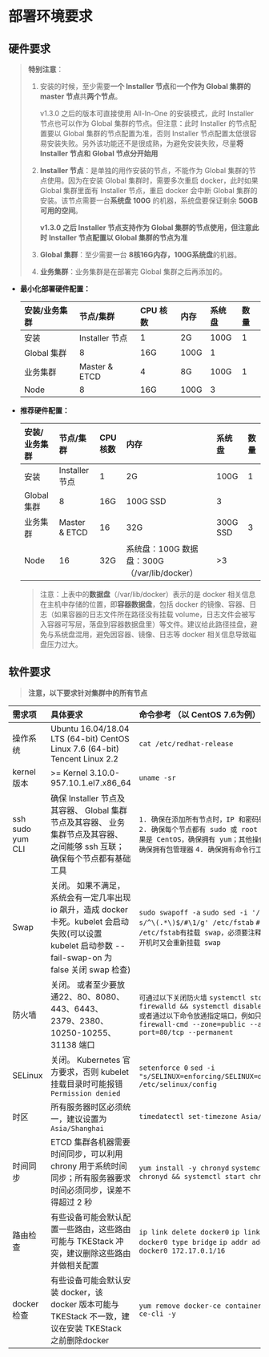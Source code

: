 # 部署环境要求

## 硬件要求

> **特别注意**：
>
> 1. 安装的时候，至少需要**一个 Installer 节点**和**一个作为 Global 集群的 master 节点**共**两个节点**。
>
>    v1.3.0 之后的版本可直接使用 All-In-One 的安装模式，此时 Installer 节点也可以作为 Global 集群的节点。但注意：此时 Installer 的节点配置要以 Global 集群的节点配置为准，否则 Installer 节点配置太低很容易安装失败。另外该功能还不是很成熟，为避免安装失败，尽量**将 Installer 节点和 Global 节点分开始用**
>
> 2. **Installer 节点**：是单独的用作安装的节点，不能作为 Global 集群的节点使用。因为在安装 Global 集群时，需要多次重启 docker，此时如果 Global 集群里面有 Installer 节点，重启 docker 会中断 Global 集群的安装。该节点需要一台**系统盘 100G** 的机器，系统盘要保证剩余 **50GB 可用的空间**。
>
>    **v1.3.0 之后 Installer 节点支持作为 Global 集群的节点使用，但注意此时 Installer 节点配置以 Global 集群的节点为准**
>
> 3. **Global 集群**：至少需要一台 **8核16G内存，100G系统盘**的机器。
> 4. **业务集群**：业务集群是在部署完 Global 集群之后再添加的。

* **最小化部署硬件配置：**

  | **安装/业务集群** | **节点/集群** | **CPU 核数** | **内存** | **系统盘** | **数量** |
  | :--- | :--- | :--- | :--- | :--- | :--- |
  | 安装 | Installer 节点 | 1 | 2G | 100G | 1 |
  | Global 集群 | 8 | 16G | 100G | 1 |  |
  | 业务集群 | Master & ETCD | 4 | 8G | 100G | 1 |
  | Node | 8 | 16G | 100G | 3 |  |

* **推荐硬件配置：**

  | **安装/业务集群** | **节点/集群** | **CPU 核数** | **内存** | **系统盘** | **数量** |
  | :--- | :--- | :--- | :--- | :--- | :--- |
  | 安装 | Installer 节点 | 1 | 2G | 100G | 1 |
  | Global 集群 | 8 | 16G | 100G SSD | 3 |  |
  | 业务集群 | Master & ETCD | 16 | 32G | 300G SSD | 3 |
  | Node | 16 | 32G | 系统盘：100G 数据盘：300G （/var/lib/docker） | &gt;3 |  |

  > 注意：上表中的**数据盘**（/var/lib/docker）表示的是 docker 相关信息在主机中存储的位置，即**容器数据盘**，包括 docker 的镜像、容器、日志（如果容器的日志文件所在路径没有挂载 volume，日志文件会被写入容器可写层，落盘到容器数据盘里）等文件。建议给此路径挂盘，避免与系统盘混用，避免因容器、镜像、日志等 docker 相关信息导致磁盘压力过大。

## 软件要求

> **注意，以下要求针对集群中的所有节点**

| 需求项 | 具体要求 | 命令参考 （以 CentOS 7.6为例） |
| :--- | :--- | :--- |
| 操作系统 | Ubuntu 16.04/18.04 LTS \(64-bit\)  CentOS Linux 7.6 \(64-bit\) Tencent Linux 2.2 | `cat /etc/redhat-release` |
| kernel 版本 | &gt;= Kernel 3.10.0-957.10.1.el7.x86\_64 | `uname -sr` |
| ssh sudo yum CLI | 确保  Installer 节点及其容器、 Global 集群节点及其容器、 业务集群节点及其容器、 之间能够 ssh 互联； 确保每个节点都有基础工具 | `1. 确保在添加所有节点时，IP 和密码输入正确。` `2. 确保每个节点都有 sudo 或 root 权限` `3. 如果是 CentOS，确保拥有 yum；其他操作系统类似，确保拥有包管理器` `4. 确保拥有命令行工具` |
| Swap | 关闭。 如果不满足，系统会有一定几率出现 io 飙升，造成 docker 卡死。kubelet 会启动失败\(可以设置 kubelet 启动参数 --fail-swap-on 为 false 关闭 swap 检查\) | `sudo swapoff -a` `sudo sed -i '/ swap / s/^\(.*\)$/#\1/g' /etc/fstab` `# 注意：如果 /etc/fstab有挂载 swap，必须要注释掉，不然重新开机时又会重新挂载 swap` |
| 防火墙 | 关闭。 或者至少要放通22、80、8080、443、6443、2379、2380、10250-10255、31138 端口 | `可通过以下关闭防火墙` `systemctl stop firewalld && systemctl disable firewalld` `或者通过以下命令放通指定端口，例如只放通80端口` `firewall-cmd --zone=public --add-port=80/tcp --permanent` |
| SELinux | 关闭。 Kubernetes 官方要求，否则 kubelet 挂载目录时可能报错 `Permission denied` | `setenforce 0`  `sed -i "s/SELINUX=enforcing/SELINUX=disabled/g" /etc/selinux/config` |
| 时区 | 所有服务器时区必须统一，建议设置为 `Asia/Shanghai` | `timedatectl set-timezone Asia/Shanghai` |
| 时间同步 | ETCD 集群各机器需要时间同步，可以利用 chrony 用于系统时间同步；所有服务器要求时间必须同步，误差不得超过 2 秒 | `yum install -y chronyd`  `systemctl enable chronyd && systemctl start chronyd` |
| 路由检查 | 有些设备可能会默认配置一些路由，这些路由可能与 TKEStack 冲突，建议删除这些路由并做相关配置 | `ip link delete docker0` `ip link add name docker0 type bridge` `ip addr add dev docker0 172.17.0.1/16` |
| docker 检查 | 有些设备可能会默认安装 docker，该 docker 版本可能与 TKEStack 不一致，建议在安装 TKEStack 之前删除docker | `yum remove docker-ce containerd docker-ce-cli -y` |

